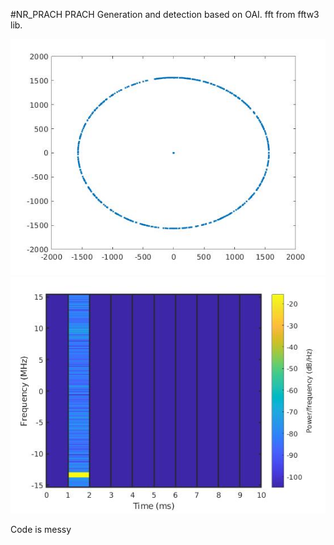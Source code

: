 #NR_PRACH
PRACH Generation and detection
based on OAI.
fft from fftw3 lib.

![alt text](https://github.com/kruffka/NR_PRACH/blob/main/constellation.jpg?raw=true)
![alt text](https://github.com/kruffka/NR_PRACH/blob/main/Spectrogram.jpg?raw=true)



Code is messy
